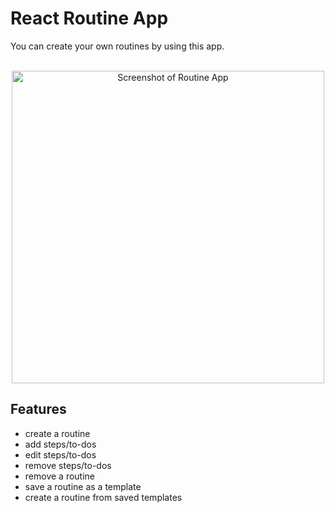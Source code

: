 # React Routine App

You can create your own routines by using this app.
<br />
<br />

<div align="center">
    <img alt="Screenshot of Routine App" width="500px" src="https://user-images.githubusercontent.com/50209542/115593483-9b33b600-a2e5-11eb-9926-c8bc3f2955b0.PNG"/>
</div>

## Features

- create a routine
- add steps/to-dos
- edit steps/to-dos
- remove steps/to-dos
- remove a routine
- save a routine as a template
- create a routine from saved templates